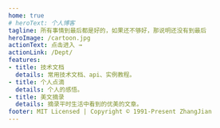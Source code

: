 ```yaml
---
home: true
# heroText: 个人博客
tagline: 所有事情到最后都是好的，如果还不够好，那说明还没有到最后
heroImage: /cartoon.jpg
actionText: 点击进入 →
actionLink: /Dept/
features:
- title: 技术文档
  details: 常用技术文档、api、实例教程。
- title: 个人点滴
  details: 个人的感悟。
- title: 美文摘录
  details: 摘录平时生活中看到的优美的文章。
footer: MIT Licensed | Copyright © 1991-Present ZhangJian
---
```

